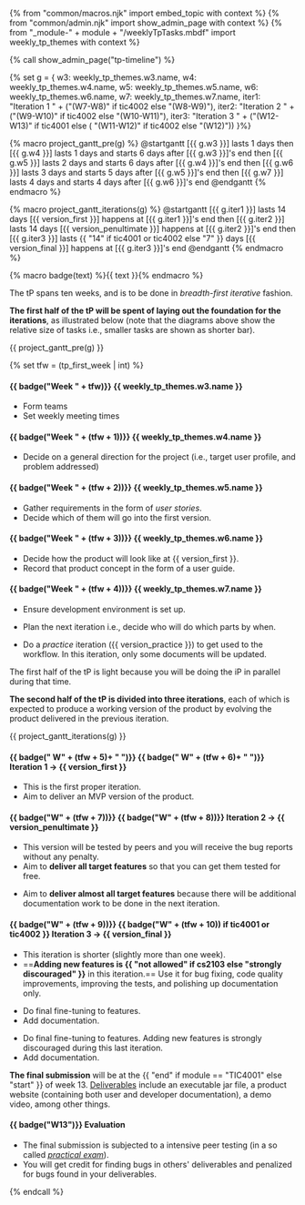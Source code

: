 {% from "common/macros.njk" import embed_topic with context %}
{% from "common/admin.njk" import show_admin_page with context %}
{% from "_module-" + module + "/weeklyTpTasks.mbdf" import weekly_tp_themes with context %}

{% call show_admin_page("tp-timeline") %}
<div id="main">

{% set g = {
  w3: weekly_tp_themes.w3.name,
  w4: weekly_tp_themes.w4.name,
  w5: weekly_tp_themes.w5.name,
  w6: weekly_tp_themes.w6.name,
  w7: weekly_tp_themes.w7.name,
  iter1: "Iteration 1 " + ("(W7-W8)" if tic4002 else "(W8-W9)"),
  iter2: "Iteration 2 " + ("(W9-W10)" if tic4002 else "(W10-W11)"),
  iter3: "Iteration 3 " + ("(W12-W13)" if tic4001 else ( "(W11-W12)" if tic4002 else "(W12)"))
}%}



{% macro project_gantt_pre(g) %}
<puml name="tpGanttChart-preIterations.png">
@startgantt
[{{ g.w3 }}] lasts 1 days
then [{{ g.w4 }}] lasts 1 days and starts 6 days after [{{ g.w3 }}]'s end
then [{{ g.w5 }}] lasts 2 days and starts 6 days after [{{ g.w4 }}]'s end
then [{{ g.w6 }}] lasts 3 days and starts 5 days after [{{ g.w5 }}]'s end
then [{{ g.w7 }}] lasts 4 days and starts 4 days after [{{ g.w6 }}]'s end
@endgantt
</puml>
{% endmacro %}

{% macro project_gantt_iterations(g) %}
<puml name="tpGanttChart-iterations.png">
@startgantt
[{{ g.iter1 }}] lasts 14 days
[{{ version_first }}] happens at [{{ g.iter1 }}]'s end
then [{{ g.iter2 }}] lasts 14 days
[{{ version_penultimate }}] happens at [{{ g.iter2 }}]'s end
then [{{ g.iter3 }}] lasts {{ "14" if tic4001 or tic4002 else "7" }} days
[{{ version_final }}] happens at [{{ g.iter3 }}]'s end
@endgantt
</puml>
{% endmacro %}

{% macro badge(text) %}<span class="badge badge-dark">{{ text }}</span>{% endmacro %}

The tP spans ten weeks, and is to be done in _breadth-first iterative_ fashion.

**The first half of the tP will be spent of laying out the foundation for the iterations**, as illustrated below (note that the diagrams above show the relative size of tasks i.e., smaller tasks are shown as shorter bar).

{{ project_gantt_pre(g) }}

{% set tfw = (tp_first_week | int) %}

<div class="indented-level2">

#### {{ badge("Week " + tfw)}} {{ weekly_tp_themes.w3.name }}

* Form teams
* Set weekly meeting times

#### {{ badge("Week " + (tfw + 1))}} {{ weekly_tp_themes.w4.name }}

* Decide on a general direction for the project (i.e., target user profile, and problem addressed)

#### {{ badge("Week " + (tfw + 2))}} {{ weekly_tp_themes.w5.name }}

* Gather requirements in the form of _user stories_.
* Decide which of them will go into the first version.

#### {{ badge("Week " + (tfw + 3))}} {{ weekly_tp_themes.w6.name }}

* Decide how the product will look like at {{ version_first }}.
* Record that product concept in the form of a user guide.

#### {{ badge("Week " + (tfw + 4))}} {{ weekly_tp_themes.w7.name }}

* Ensure development environment is set up.

* Plan the next iteration i.e., decide who will do which parts by when.

<div tags="m--cs2103">

* Do a _practice_ iteration ({{ version_practice }}) to get used to the workflow. In this iteration, only some documents will be updated.
</div>
</div>

The first half of the tP is light because you will be doing the iP in parallel during that time.

**The second half of the tP is divided into three iterations**, each of which is expected to produce a working version of the product by evolving the product delivered in the previous iteration.

{{ project_gantt_iterations(g) }}

<div class="indented-level2">

#### {{ badge("&nbsp;W" + (tfw + 5)+ "&nbsp;")}} {{ badge("&nbsp;W" + (tfw + 6)+ "&nbsp;")}} Iteration 1 → {{ version_first }}

* This is the first proper iteration.
* Aim to deliver an <tooltip content="Minimum Viable Product">MVP</tooltip> version of the product.


#### {{ badge("W" + (tfw + 7))}} {{ badge("W" + (tfw + 8))}} Iteration 2 → {{ version_penultimate }}

<div tags="m--cs2113 m--cs2103 m--tic4002">

* This version will be tested by peers and you will receive the bug reports without any penalty.
* Aim to **deliver all <tooltip content="i.e., all features you plan to deliver in this project at the end of the semester">target features</tooltip>** so that you can get them tested for free.
</div>
<div tags="m--tic4001 m--tic4002">

* Aim to **deliver almost all <tooltip content="i.e., all features you plan to deliver in this project at the end of the semester">target features</tooltip>** because there will be additional documentation work to be done in the next iteration.
</div>


#### {{ badge("W" + (tfw + 9))}} {{ badge("W" + (tfw + 10)) if tic4001 or tic4002 }} Iteration 3 → {{ version_final }}

<div tags="m--cs2103 m--cs2113">

* This iteration is <span class="text-danger">shorter</span> (slightly more than one week).
* ==**Adding new features is {{ "not allowed" if cs2103 else "strongly discouraged" }}** in this iteration.== Use it for bug fixing, code quality improvements, improving the tests, and polishing up documentation only.
</div>
<div tags="m--tic4001">

* Do final fine-tuning to features.
* Add documentation.
</div>
<div tags="m--tic4002">

* Do final fine-tuning to features. Adding new features is strongly discouraged during this last iteration.
* Add documentation.
</div>

</div>

**The final submission** will be at the {{ "end" if module == "TIC4001" else "start" }} of week 13. [Deliverables](tp-deliverables.html) include an executable jar file, a product website (containing both user and developer documentation), a demo video, among other things.

<div class="indented-level2" tags="m--cs2113 m--cs2103 m--tic4002">

#### {{ badge("W13")}} Evaluation

* The final submission is subjected to a intensive peer testing (in a so called [_practical exam_](tp-pe.html#tp-practical-exam-pe)).
* You will get credit for finding bugs in others' deliverables and penalized for bugs found in your deliverables.

</div>

</div>

{% endcall %}
